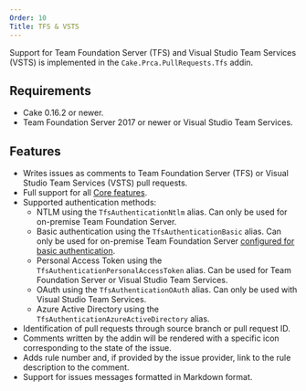 ```yaml
---
Order: 10
Title: TFS & VSTS
---
```

Support for Team Foundation Server (TFS) and Visual Studio Team Services (VSTS) is implemented in the `Cake.Prca.PullRequests.Tfs` addin.

## Requirements

* Cake 0.16.2 or newer.
* Team Foundation Server 2017 or newer or Visual Studio Team Services.

## Features

* Writes issues as comments to Team Foundation Server (TFS) or Visual Studio Team Services (VSTS) pull requests.
* Full support for all [Core features].
* Supported authentication methods:
  * NTLM using the `TfsAuthenticationNtlm` alias.
    Can only be used for on-premise Team Foundation Server.
  * Basic authentication using the `TfsAuthenticationBasic` alias.
    Can only be used for on-premise Team Foundation Server [configured for basic authentication].
  * Personal Access Token using the `TfsAuthenticationPersonalAccessToken` alias.
    Can be used for Team Foundation Server or Visual Studio Team Services.
  * OAuth using the `TfsAuthenticationOAuth` alias.
    Can only be used with Visual Studio Team Services.
  * Azure Active Directory using the `TfsAuthenticationAzureActiveDirectory` alias.
* Identification of pull requests through source branch or pull request ID.
* Comments written by the addin will be rendered with a specific icon corresponding to the state of the issue.
* Adds rule number and, if provided by the issue provider, link to the rule description to the comment.
* Support for issues messages formatted in Markdown format.

[Core features]: ../../overview/features#supported-core-functionality
[configured for basic authentication]: https://www.visualstudio.com/en-us/docs/integrate/get-started/auth/tfs-basic-auth